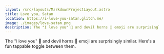 ```yaml
---
layout: /src/layouts/MarkdownProjectLayout.astro
title: Love you, Satan
location: https://i-love-you-satan.glitch.me/
image: ./images/love-satan.png
description: The "I love you" 🤟 and devil horns 🤘 emoji are surprisingly similar. Here's a fun tappable toggle between them.
---
```

The "I love you" 🤟 and devil horns 🤘 emoji are surprisingly similar. Here's a fun tappable toggle between them.